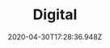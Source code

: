 ---
topics:
  - a11y
  - UX
hidden: false
title: Digital
date: 2020-04-30T17:28:36.948Z
cover_img: images/work-rivers-trust-phone.jpg
cover_img_alt: Team looking at devices
related_projects:
  - nest
  - eti
block_class: bg-blue text-sky
summary: We have long-term, successful digital partnerships that focus on
  meeting user needs and delivering on strategic objectives. Our team has
  decades of experience delivering digital strategies, integrated websites and
  applications for large organisations.
featured: true
weight: 3
description: We have long-term, successful digital partnerships that focus on
  meeting user needs and delivering on strategic objectives. Our team has
  decades of experience delivering digital strategies, integrated websites and
  applications for large organisations.
related_posts:
  - communicating-to-reassure-your-audience
_build:
  render: never
cascade:
  _build:
    render: never
    list: true
    publishResources: true
---